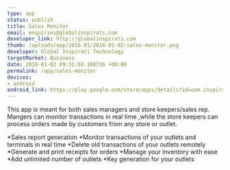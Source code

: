 ```yaml
--- 
type: app
status: publish
title: Sales Monitor
email: enquiries@globalinspirati.com
developer_link: http://globalinspirati.com
thumb: /uploads/app/2016-01/2016-01-02-sales-monitor.png
developer: Global Inspirati Technology
targetMarket: Business
date: 2016-01-02 09:31:59.108736 +00:00
permalink: /app/sales-monitor
devices: 
- android
android_link: https://play.google.com/store/apps/details?id=com.inspirati.salesmonitor
---
```


This app is meant for both sales managers and store keepers/sales rep.
Mangers can monitor transactions in real time ,while the store keepers can process orders made by customers from any store or outlet.

*Sales report generation
*Monitor transactions of your outlets and terminals in real time
*Delete old transactions of your outlets remotely
*Generate and print receipts for orders 
*Manage your inventory with ease
*Add unlimited number of outlets
*Key generation for your outlets
